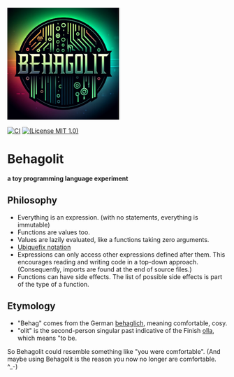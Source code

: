 ![logo](https://github.com/Dobiasd/Behagolit/raw/main/logo/behagolit_small.png)

[![CI](https://github.com/Dobiasd/Behagolit/workflows/ci/badge.svg)](https://github.com/Dobiasd/Behagolit/actions)
[![(License MIT 1.0)](https://img.shields.io/badge/license-MIT%201.0-blue.svg)][license]

[license]: LICENSE


Behagolit
=========
**a toy programming language experiment**

## Philosophy
- Everything is an expression. (with no statements, everything is immutable)
- Functions are values too.
- Values are lazily evaluated, like a functions taking zero arguments.
- [Ubiquefix notation](Ubiquefix.md)
- Expressions can only access other expressions defined after them. This encourages reading and writing code in a top-down approach. (Consequently, imports are found at the end of source files.)
- Functions can have side effects. The list of possible side effects is part of the type of a function.

## Etymology
- "Behag" comes from the German [behaglich](https://en.wiktionary.org/wiki/behaglich), meaning comfortable, cosy.
- "olit" is the second-person singular past indicative of the Finish [olla](https://en.wiktionary.org/wiki/olit), which means "to be.

So Behagolit could resemble something like "you were comfortable". (And maybe using Behagolit is the reason you now no longer are comfortable. ^_-)
